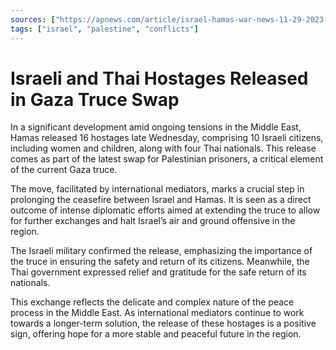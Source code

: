 ```yaml
---
sources: ["https://apnews.com/article/israel-hamas-war-news-11-29-2023-57e73a26c647ecd97e77afe19c08e077", "https://www.npr.org/2023/11/29/1215762834/hostages-israel-hamas-ceasefire-truce-gaza-war"]
tags: ["israel", "palestine", "conflicts"]
---
```


# Israeli and Thai Hostages Released in Gaza Truce Swap

In a significant development amid ongoing tensions in the Middle East, Hamas released 16 hostages late Wednesday, comprising 10 Israeli citizens, including women and children, along with four Thai nationals. This release comes as part of the latest swap for Palestinian prisoners, a critical element of the current Gaza truce.

The move, facilitated by international mediators, marks a crucial step in prolonging the ceasefire between Israel and Hamas. It is seen as a direct outcome of intense diplomatic efforts aimed at extending the truce to allow for further exchanges and halt Israel’s air and ground offensive in the region.

The Israeli military confirmed the release, emphasizing the importance of the truce in ensuring the safety and return of its citizens. Meanwhile, the Thai government expressed relief and gratitude for the safe return of its nationals.

This exchange reflects the delicate and complex nature of the peace process in the Middle East. As international mediators continue to work towards a longer-term solution, the release of these hostages is a positive sign, offering hope for a more stable and peaceful future in the region.
